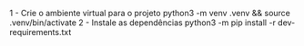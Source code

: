1 - Crie o ambiente virtual para o projeto
python3 -m venv .venv && source .venv/bin/activate
2 - Instale as dependências
python3 -m pip install -r dev-requirements.txt
